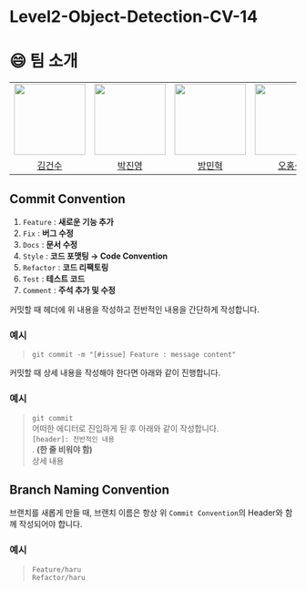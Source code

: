 # Level2-Object-Detection-CV-14

# 😄 팀 소개

<table align="center">
    <tr align="center">
        <td><img src="https://github.com/user-attachments/assets/3560856a-8cac-4079-8494-4f1bf13d0eb5" width="125"></td>
        <td><img src="https://github.com/user-attachments/assets/3560856a-8cac-4079-8494-4f1bf13d0eb5" width="125"></td>
        <td><img src="https://github.com/user-attachments/assets/3560856a-8cac-4079-8494-4f1bf13d0eb5" width="125"></td>
        <td><img src="https://github.com/user-attachments/assets/3560856a-8cac-4079-8494-4f1bf13d0eb5" width="125"></td>
        <td><img src="https://github.com/user-attachments/assets/fdce3bf1-4dd2-44c9-b4db-1599c4d3826d" width="125" height="125"></td>
        <td><img src="https://github.com/user-attachments/assets/3560856a-8cac-4079-8494-4f1bf13d0eb5" width="125"></td>
    </tr>
    <tr align="center">
        <td><a href="https://github.com/kimgeonsu" target="_blank">김건수</a></td>
        <td><a href="https://github.com/202250274" target="_blank">박진영</a></td>
        <td><a href="https://github.com/oweixx" target="_blank">방민혁</a></td>
        <td><a href="https://github.com/lkl4502" target="_blank">오홍석</a></td>
        <td><a href="https://github.com/Soy17" target="_blank">이소영</a></td>
        <td><a href="https://github.com/yejin-s9" target="_blank">이예진</a></td>
    </tr>
</table>

## Commit Convention

1. `Feature` : **새로운 기능 추가**
2. `Fix` : **버그 수정**
3. `Docs` : **문서 수정**
4. `Style` : **코드 포맷팅 → Code Convention**
5. `Refactor` : **코드 리팩토링**
6. `Test` : **테스트 코드**
7. `Comment` : **주석 추가 및 수정**

커밋할 때 헤더에 위 내용을 작성하고 전반적인 내용을 간단하게 작성합니다.

### 예시

> `git commit -m "[#issue] Feature : message content"`

커밋할 때 상세 내용을 작성해야 한다면 아래와 같이 진행합니다.

### 예시

> `git commit`  
> 어떠한 에디터로 진입하게 된 후 아래와 같이 작성합니다.  
> `[header]: 전반적인 내용`  
> . **(한 줄 비워야 함)**  
> 상세 내용

## Branch Naming Convention

브랜치를 새롭게 만들 때, 브랜치 이름은 항상 위 `Commit Convention`의 Header와 함께 작성되어야 합니다.

### 예시

> `Feature/haru`  
> `Refactor/haru`
